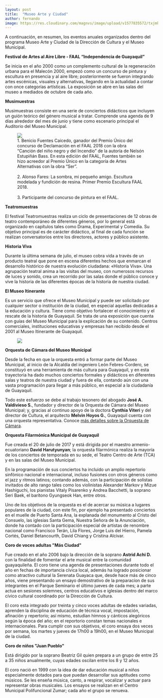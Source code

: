 ```yaml
---
layout: post
title:  "Museo Arte y Ciudad"
author: fernando
image: https://res.cloudinary.com/magnvs/image/upload/v1577835572/txjmkmjcoqfwowb6yppr.jpg
---
```

A continuación, en resumen, los eventos anuales organizados dentro del programa Museo Arte y Ciudad de la Dirección de Cultura y el Museo Municipal.

**Festival de Artes al Aire Libre - FAAL “Independencia de Guayaquil”**

Se inicia en el año 2000 como un complemento cultural de la regeneración urbana para el Malecón 2000, empezó como un concurso de pintura y escultura en presencia y al aire libre; posteriormente se fueron integrando artes escénicas, visuales y alternativas, llegando en la actualidad a contar con once categorías artísticas. La exposición se abre en las salas del museo a mediados de octubre de cada año.

**Musimuestras**

Musimuestras consiste en una serie de conciertos didácticos que incluyen un guión teórico del género musical a tratar. Comprende una agenda de 9 días alrededor del mes de junio y tiene como escenario principal el Auditorio del Museo Municipal.

<figure class='full-width'>
  <img class="wide" src="//cdn.filestackcontent.com/ZguQAWxSXKCtLe15ydV9">
  <figcaption>1. Benicio Fuentes Caicedo, ganador del Premio Único del concurso de Declamación en el FAAL 2018 con la obra “Canción del niño negro y del Incendio” de la autoría de Nelsón Estupiñán Bass. En esta edición del FAAL, Fuentes también se hizo acreedor al Premio Único en la categoría de Artes Alternativas con la obra “Ser”.<br /><br/>2. Alonso Fares: La sombra, mi pequeño amigo. Escultura modelada y fundición de resina. Primer Premio Escultura FAAL 2018.<br /><br/>3. Participante del concurso de pintura en el FAAL.</figcaption>
</figure>

**Teatromuestras**

El festival Teatromuestras realiza un ciclo de presentaciones de 12 obras de teatro contemporáneo de diferentes géneros, por lo general está organizado en capítulos tales como Drama, Experimental y Comedia. Su objetivo principal es de carácter didáctico, al final de cada función se realizan conversatorios entre los directores, actores y público asistente.

**Historia Viva**

Durante la última semana de julio, el museo cobra vida a través de un producto teatral que pone en escena diferentes hechos que enmarcan el desarrollo histórico de nuestra evolución ciudadana: «Historia Viva». Una agrupación teatral anima a las visitas del museo, con numerosos recursos de luces y sonido, crea un recorrido por las salas donde el público conoce y vive la historia de las diferentes épocas de la historia de nuestra ciudad.

**El Museo Itinerante**

Es un servicio que ofrece el Museo Municipal y puede ser solicitado por cualquier sector o institución de la ciudad, en especial aquellas dedicadas a la educación y cultura. Tiene como objetivo fortalecer el conocimiento y el rescate de la historia de Guayaquil. Se trata de una exposición que cuenta con guías del Museo Municipal para la explicación de su contenido. Centros comerciales, instituciones educativas y empresas han recibido desde el 2001 al Museo Itinerante de Guayaquil.  

<figure class='full-width'>
  <img class="wide" src="//res.cloudinary.com/magnvs/image/upload/v1501892745/ocm_fyijyy.jpg">
</figure>

**Orquesta de Cámara del Museo Municipal**  

Desde la fecha en que la orquesta entró a formar parte del Museo Municipal, al inicio de la Alcaldía del ingeniero León Febres-Cordero, se constituyó en una herramienta de más cultura para Guayaquil, y en esta trayectoria ha dado muchos conciertos formales y didácticos en diferentes salas y teatros de nuestra ciudad y fuera de ella, contando aún con una vasta programación para llegar a más público, en especial a la ciudadanía de Guayaquil.

Todo este esfuerzo se debe al trabajo tesonero del abogado **José A. Valdivieso S.**, fundador y director de la Orquesta de Cámara del Museo Municipal; y, gracias al continuo apoyo de la doctora **Cynthia Viteri** y del director de Cultura, el arquitecto **Melvin Hoyos G.**, Guayaquil cuenta con una orquesta representativa. Conoce [más detalles sobre la Orquesta de Cámara](//www.museoarteyciudad.com/ocmmg/).  

**Orquesta Filarmónica Municipal de Guayaquil**  

Fue creada el 20 de julio de 2017 y está dirigida por el maestro armenio-ecuatoriano **David Harutyunyan**; la orquesta filarmónica realiza la mayoría de los conciertos de temporada en su sede, el Teatro Centro de Arte (TCA) y en las salas del Museo Municipal. 

En la programación de sus conciertos ha incluido un amplio repertorio sinfónico nacional e internacional, incluso fusiones con otros géneros como el jazz y ritmos latinos; contando además, con la participación de solistas invitados de alto rango tales como los violinistas Alexander Markov y Mizue Hashiguchi, los pianistas Vitaly Pisarenko y Andrea Bacchetti, la soprano Seri Baek, el barítono Gyungseok Han, entre otros.  

Uno de los objetivos de la orquesta es el de acercar su música a lugares populares de la ciudad, con este fin, por ejemplo ha presentado conciertos en el muelle de Puerto Santa Ana, la explanada del monumento al Cristo del Consuelo, las iglesias Santa Gema, Nuestra Señora de la Anunciación, donde ha contado con la participación especial de artistas de renombre nacional como Francisco Terán, Lila Flores, Jorge Luis del Hierro, Pamela Cortés, Daniel Betancourth, David Chiang y Cristina Alcívar.  

**Coro de voces adultas "Más Ciudad"**  

Fue creado en el año 2006 bajo la dirección de la soprano **Astrid Achi D.** con la finalidad de fomentar el arte musical entre la comunidad guayaquileña. El coro tiene una agenda de presentaciones durante todo el año en fechas de importancia cívica local, además ha logrado posicionar como atractivo cultural la Serenata Guayaca que, desde hace más de cinco años, viene presentando un ensayo demostrativo de la preparacíon de sus integrantes en el Parque Seminario el último jueves de cada mes; a parte actua en sesiones solemnes, centros educativos e iglesias dentro del marco cívico cultural coordinado por la Dirección de Cultura.

El coro esta integrado por treinta y cinco voces adultas de edades variadas, aprenden la disciplina de educación de técnica vocal, impostación, afinación y repertorio; así mismo, estudian himnos y cánticos alegóricos según la época del año; en el reportorio constan temas nacionales e internacionales. Para cumplir con sus objetivos, el coro ensaya dos veces por semana, los martes y jueves de 17h00 a 19h00, en el Museo Municipal de la ciudad.

**Coro de niños "Juan Pueblo"**  

Está dirigido por la soprano Beatriz Gil quien prepara a un grupo de entre 25 a 35 niños anualmente, cuyas edades oscilan entre los 8 y 12 años.

El coro nació en 1999 con la idea de dar educación musical a niños especialmente dotados para que puedan desarrollar sus aptitudes como músicos. Se les enseña música, canto, a respirar, vocalizar y actuar para representar obras musicales. Los ensayos se realizan en el Centro Municipal Polifuncional Zumar; cada año el grupo se renueva.  
